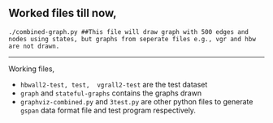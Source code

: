 Worked files till now,
------------------
```
./combined-graph.py ##This file will draw graph with 500 edges and nodes using states, but graphs from seperate files e.g., vgr and hbw are not drawn.
```
------------------

Working files,
- `hbwall2-test, test,  vgrall2-test` are the test dataset
- `graph` and `stateful-graphs` contains the graphs drawn
- `graphviz-combined.py` and `3test.py` are other python files to generate `gspan` data format file and test program respectively. 
